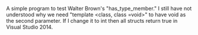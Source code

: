 A simple program to test Walter Brown's "has_type_member."  I still have not understood why we need "template <class, class =void>" to have void as the second parameter. If I change it to int then all structs return true in Visual Studio 2014. 

